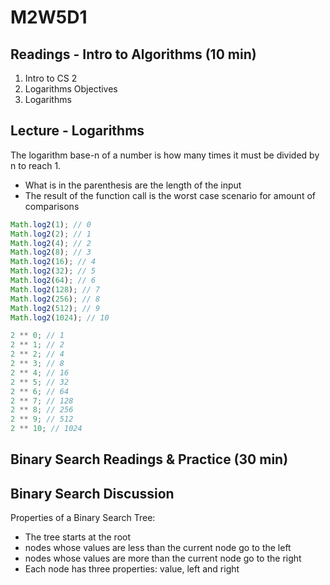 # M2W5D1

## Readings - Intro to Algorithms (10 min)

1. Intro to CS 2
2. Logarithms Objectives
3. Logarithms

## Lecture - Logarithms

The logarithm base-n of a number is how many times it must be divided
by n to reach 1.

- What is in the parenthesis are the length of the input
- The result of the function call is the worst case scenario for amount of
  comparisons

```js
Math.log2(1); // 0
Math.log2(2); // 1
Math.log2(4); // 2
Math.log2(8); // 3
Math.log2(16); // 4
Math.log2(32); // 5
Math.log2(64); // 6
Math.log2(128); // 7
Math.log2(256); // 8
Math.log2(512); // 9
Math.log2(1024); // 10

2 ** 0; // 1
2 ** 1; // 2
2 ** 2; // 4
2 ** 3; // 8
2 ** 4; // 16
2 ** 5; // 32
2 ** 6; // 64
2 ** 7; // 128
2 ** 8; // 256
2 ** 9; // 512
2 ** 10; // 1024
```

## Binary Search Readings & Practice (30 min)

## Binary Search Discussion

Properties of a Binary Search Tree:

- The tree starts at the root
- nodes whose values are less than the current node go to the left
- nodes whose values are more than the current node go to the right
- Each node has three properties: value, left and right